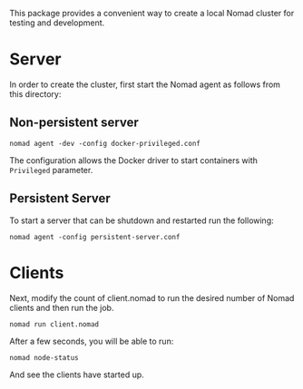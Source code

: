 This package provides a convenient way to create a local Nomad cluster for
testing and development.

# Server

In order to create the cluster, first start the Nomad agent as follows from this
directory:

## Non-persistent server

```
nomad agent -dev -config docker-privileged.conf
```

The configuration allows the Docker driver to start containers with
`Privileged` parameter.

## Persistent Server

To start a server that can be shutdown and restarted run the following:

```
nomad agent -config persistent-server.conf 
```

# Clients

Next, modify the count of client.nomad to run the desired number of Nomad
clients and then run the job.

```
nomad run client.nomad
```

After a few seconds, you will be able to run:

```
nomad node-status
```

And see the clients have started up.
